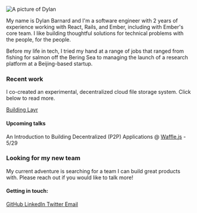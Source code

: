 <p class="headshot-container">
  <img class="headshot" src="../assets/dylan.jpg" alt="A picture of Dylan" />
</p>

My name is Dylan Barnard and I'm a software engineer with 2 years of experience working with React, Rails, and Ember, including with Ember's core team. I like building thoughtful solutions for technical problems with the people, for the people.

Before my life in tech, I tried my hand at a range of jobs that ranged from fishing for salmon off the Bering Sea to managing the launch of a research platform at a Beijing-based startup.

### Recent work

I co-created an experimental, decentralized cloud file storage system. Click below to read more.

<div class="add-bottom-margin">
  <a href="https://layr-team.github.io/layr-project" class="button">
    Building Layr
  </a>
</div>

#### Upcoming talks

An Introduction to Building Decentralized (P2P) Applications @ [Waffle.js](https://wafflejs.com/#schedule) - 5/29

### Looking for my new team

<p class="message">
  My current adventure is searching for a team I can build great products with. Please reach out if you would like to talk more!
</p>

#### Getting in touch:

<div class="button-container">
  <a href="https://github.com/dylankb" class="button">
    GitHub
  </a>
  <a href="https://www.linkedin.com/in/dylankb/" class="button">
    LinkedIn
  </a>
  <a href="https://twitter.com/dkbarns" class="button">
    Twitter
  </a>
  <a href="mailto:dylan.barnard@gmail.com" class="button">
    Email
  </a>
